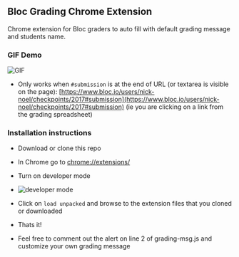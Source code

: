 ## Bloc Grading Chrome Extension

Chrome extension for Bloc graders to auto fill with default grading message and students name.

### GIF Demo

![GIF](http://nikib.ro/wn/screenshots/chrome-extension.gif)

- Only works when `#submission` is at the end of URL (or textarea is visible on the page): [https://www.bloc.io/users/nick-noel/checkpoints/2017#submission](https://www.bloc.io/users/nick-noel/checkpoints/2017#submission) (ie you are clicking on a link from the grading spreadsheet)


### Installation instructions

- Download or clone this repo
- In Chrome go to [chrome://extensions/](chrome://extensions/)
- Turn on developer mode
- ![developer mode](http://nikib.ro/wn/screenshots/Extensions_2018-04-09_08-05-18.jpg)
- Click on `load unpacked` and browse to the extension files that you cloned or downloaded
- Thats it!

- Feel free to comment out the alert on line 2 of grading-msg.js and customize your own grading message
